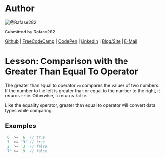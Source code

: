 # Author
![@Rafase282](https://avatars0.githubusercontent.com/Rafase282?&s=128)

Submitted by Rafase282

[Github](https://github.com/Rafase282) | [FreeCodeCamp](http://www.freecodecamp.com/rafase282) | [CodePen](http://codepen.io/Rafase282/) | [LinkedIn](https://www.linkedin.com/in/rafase282) | [Blog/Site](https://rafase282.wordpress.com/) | [E-Mail](mailto:rafase282@gmail.com)

# Lesson: Comparison with the Greater Than Equal To Operator
The greater than equal to operator `>=` compares the values of two numbers. If the number to the left is greater than or equal to the number to the right, it returns `true`. Otherwise, it returns `false`.

Like the equality operator, greater than equal to operator will convert data types while comparing.

## Examples

```js
 6  >=  6  // true
 7  >= '3' // true
 2  >=  3  // false
'7' >=  9  // false
```
